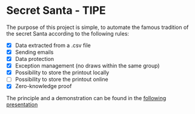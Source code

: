 Secret Santa - TIPE
===================

The purpose of this project is simple, to automate the famous tradition of the secret Santa according to the following rules:

- [x] Data extracted from a .csv file
- [x] Sending emails
- [x] Data protection
- [x] Exception management (no draws within the same group)
- [x] Possibility to store the printout locally
- [ ] Possibility to store the printout online
- [x] Zero-knowledge proof

The principle and a demonstration can be found in the [following presentation](TIPE_Presentation.pdf)
